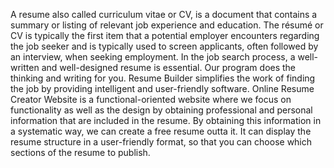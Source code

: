 A resume also called curriculum vitae or CV, is a document that contains a summary or listing of relevant job experience and education. The résumé or CV is typically the first item that a potential employer encounters regarding the job seeker and is typically used to screen applicants, often followed by an interview, when seeking employment.
In the job search process, a well-written and well-designed resume is essential. Our program does the thinking and writing for you. Resume Builder simplifies the work of finding the job by providing intelligent and user-friendly software.
Online Resume Creator Website is a functional-oriented website where we focus on functionality as well as the design by obtaining professional and personal information that are included in the resume. By obtaining this information in a systematic way, we can create a free resume outta it. It can display the resume structure in a user-friendly format, so that you can choose which sections of the resume to publish.
